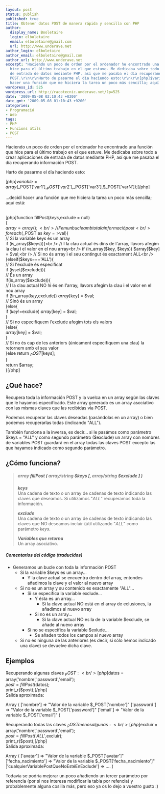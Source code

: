 ```yaml
---
layout: post
status: publish
published: true
title: Obtener datos POST de manera rápida y sencilla con PHP
author:
  display_name: Booletaire
  login: elboletaire
  email: elboletaire@gmail.com
  url: http://www.underave.net
author_login: elboletaire
author_email: elboletaire@gmail.com
author_url: http://www.underave.net
excerpt: "Haciendo un poco de orden por el ordenador he encontrado una función que
  hice para el último trabajo en el que estuve. Me dedicaba sobre todo a crear aplicaciones
  de entrada de datos mediante PHP, así que me pasaba el día recuperando información
  POST.\r\n\r\nHarto de pasarme el día haciendo esto:\r\n\r\n[php]$variable = array($_POST['var1'],$_POST['var2'],$_POST['var3'],$_POST['varN']);[/php]\r\n\r\n...decidí
  hacer una función que me hiciera la tarea un poco más sencilla; aquí está:\r\n\r\n"
wordpress_id: 525
wordpress_url: http://racotecnic.underave.net/?p=525
date: '2009-05-08 02:10:43 +0200'
date_gmt: '2009-05-08 01:10:43 +0200'
categories:
- Programació
- Web
tags:
- PHP
- Funcions útils
- POST
---
```


Haciendo un poco de orden por el ordenador he encontrado una función que hice para el último trabajo en el que estuve. Me dedicaba sobre todo a crear aplicaciones de entrada de datos mediante PHP, así que me pasaba el día recuperando información POST.

Harto de pasarme el día haciendo esto:

[php]$variable = array($_POST['var1'],$_POST['var2'],$_POST['var3'],$_POST['varN']);[/php]

...decidí hacer una función que me hiciera la tarea un poco más sencilla; aquí está:

<a id="more"></a><a id="more-525"></a><br />
[php]function fillPost($keys,$exclude = null)<br />
{<br />
	$array = array();<br />
	// Fem un bucle amb tota la informació post<br />
	foreach ($_POST as $key=>$val){<br />
		// Si la variable keys és un array<br />
		if (is_array($keys)){<br />
			// I la clau actual és dins de l'array, llavors afegim la clau i el valor en el nou array<br />
			if (in_array($key, $keys)) $array[$key] = $val;<br />
		// Si no és array i el seu contingut és exactament ALL<br />
		}elseif($keys==='ALL'){<br />
			// Si l'exclude és especificat<br />
			if (isset($exclude)){<br />
				// És un array<br />
				if(is_array($exclude)){<br />
					// I la clau actual NO hi és en l'array, llavors afegim la clau i el valor en el nou array<br />
					if (!in_array($key,$exclude)) $array[$key] = $val;<br />
				// Sinó és un array<br />
				}else{<br />
					if ($key!=$exclude) $array[$key] = $val;<br />
				}<br />
			// Si no especifiquem l'exclude afegim tots els valors<br />
			}else{<br />
				$array[$key] = $val;<br />
			}<br />
		// Si no és cap de les anteriors (únicament especifiquem una clau) la retornem amb el seu valor<br />
		}else return $_POST[$keys];<br />
	}<br />
	return $array;<br />
}[/php]
<h2>¿Qué hace?</h2>

Recupera toda la información POST y la vuelca en un array según las claves que le hayamos especificado. Este array generado es un array asociativo con las mismas claves que las recibidas vía POST.

Podemos recuperar las claves deseadas (pasándolas en un array) o bien podemos recuperarlas todas (indicando "ALL").

También funciona a la inversa, es decir... si le pasámos como parámetro $keys = "ALL" y como segundo parámetro ($exclude) un array con nombres de variables POST guardará en el array todas las claves POST excepto las que hayamos indicado como segundo parámetro.
<h2>¿Cómo funciona?</h2>
<blockquote>
<h5><em><span style="color: #888888;">array</span> fillPost ( <span style="color: #888888;">array/string</span> $keys [, <span style="color: #888888;">array/string</span> $exclude ] )</em></h5>

<strong><em>keys</em></strong><br />
Una cadena de texto o un array de cadenas de texto indicando las claves que deseamos. Si utilizamos "<em>ALL</em>" recuperamos toda la información.

<strong><em>exclude</em></strong><br />
Una cadena de texto o un array de cadenas de texto indicando las claves que NO deseamos incluir (útil utilizando "<em>ALL</em>" como parámetro <em>keys</em>.

<strong><em>Variables que retorna</em></strong><br />
Un array asociativo.</blockquote>
<h5>Comentarios del código (traducidos)</h5>

<ul>
<li>Generamos un bucle con toda la información POST

<ul>
<li> Si la variable $keys es un array...

<ul>
<li>Y la clave actual se encuentra dentro del array, entondes añadimos la clave y el valor al nuevo array</li>
</ul>
</li>
<li> Si no es un array y su contenido es exactamente "ALL"...

<ul>
<li> Si se especifica la variable exclude...

<ul>
<li> Y ésta es un array...

<ul>
<li>Si la clave actual NO está en el array de eclusiones, la añadimos al nuevo array</li>
</ul>
</li>
<li> Si no es un array...

<ul>
<li>Si la clave actual NO es la de la variable $exclude, se añade al nuevo array</li>
</ul>
</li>
</ul>
</li>
<li> Si no se especifica la variable $exlude...

<ul>
<li> Se añaden todos los campos al nuevo array</li>
</ul>
</li>
</ul>
</li>
<li> Si no es ninguna de las anteriores (es decir, si sólo hemos indicado una clave) se devuelve dicha clave.</li>
</ul>
</li>
</ul>
<h2>Ejemplos</h2>

Recuperando algunas claves $_POST:<br />
[php]$datos = array('nombre','password','email');<br />
$post = fillPost($datos);<br />
print_r($post);[/php]<br />
Salida aproximada:

Array
(
    ['nombre'] => "Valor de la variable $_POST['nombre']"
    ['password'] => "Valor de la variable $_POST['password']"
    ['email'] => "Valor de la variable $_POST['email']"
)

Recuperando todas las claves $_POST menos algunas:<br />
[php]$excluir = array('nombre','password','email');<br />
$post = fillPost('ALL',$excluir);<br />
print_r($post);[/php]<br />
Salida aproximada:

Array
(
    ['avatar'] => "Valor de la variable $_POST['avatar']"
    ['fecha_nacimiento'] => "Valor de la variable $_POST['fecha_nacimiento']"
    ['cualquierVariablePostQueNoEstéEnExclude'] => ....
)

Todavía se podría mejorar un poco añadiendo un tercer parámetro por referencia (por si nos interesa modificar la tabla por refencia) y probablemente alguna cosilla más, pero eso ya os lo dejo a vuestro gusto :)
